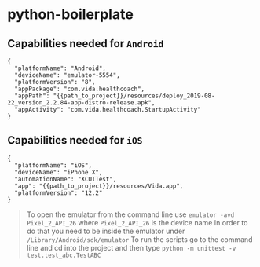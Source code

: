 # python-boilerplate

## Capabilities needed for `Android`
```
{
  "platformName": "Android",
  "deviceName": "emulator-5554",
  "platformVersion": "8",
  "appPackage": "com.vida.healthcoach",
  "appPath": "{{path_to_project}}/resources/deploy_2019-08-22_version_2.2.84-app-distro-release.apk",
  "appActivity": "com.vida.healthcoach.StartupActivity"
}
```

## Capabilities needed for `iOS`
```
{
  "platformName": "iOS",
  "deviceName": "iPhone X",
  "automationName": "XCUITest",
  "app": "{{path_to_project}}/resources/Vida.app",
  "platformVersion": "12.2"
}
```

> To open the emulator from the command line use `emulator -avd Pixel_2_API_26` where `Pixel_2_API_26` is the device name
> In order to do that you need to be inside the emulator under `/Library/Android/sdk/emulator`
> To run the scripts go to the command line and cd into the project and then type `python -m unittest -v test.test_abc.TestABC`

